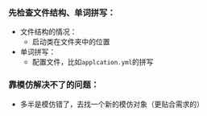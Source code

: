 ### 先检查文件结构、单词拼写：
- 文件结构的情况：
	- 启动类在文件夹中的位置
- 单词拼写：
	- 配置文件，比如`applcation.yml`的拼写

### 靠模仿解决不了的问题：
- 多半是模仿错了，去找一个新的模仿对象（更贴合需求的）
